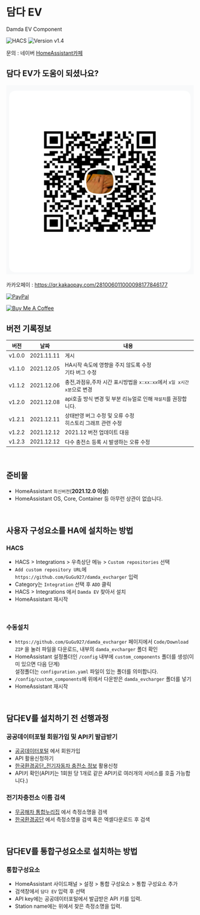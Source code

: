 # 담다 EV

Damda EV Component

![HACS][hacs-shield]
![Version v1.4][version-shield]

문의 : 네이버 [HomeAssistant카페](https://cafe.naver.com/koreassistant)

## 담다 EV가 도움이 되셨나요?

<a href="https://qr.kakaopay.com/281006011000098177846177" target="_blank"><img src="https://github.com/GuGu927/damda_pad/blob/main/images/kakao.png" alt="KaKao"></a>

카카오페이 : https://qr.kakaopay.com/281006011000098177846177

<a href="https://paypal.me/rangee927" target="_blank"><img src="https://www.paypalobjects.com/webstatic/en_US/i/buttons/PP_logo_h_150x38.png" alt="PayPal"></a>

<a href="https://www.buymeacoffee.com/rangee" target="_blank"><img src="https://www.buymeacoffee.com/assets/img/custom_images/white_img.png" alt="Buy Me A Coffee"></a>

## 버전 기록정보

| 버전   | 날짜       | 내용                                                                    |
| ------ | ---------- | ----------------------------------------------------------------------- |
| v1.0.0 | 2021.11.11 | 게시                                                                    |
| v1.1.0 | 2021.12.05 | HA시작 속도에 영향을 주지 않도록 수정<br>기타 버그 수정                 |
| v1.1.2 | 2021.12.06 | 충전,과점유,주차 시간 표시방법을 `x:xx:xx`에서 `x일 x시간 x분`으로 변경 |
| v1.2.0 | 2021.12.08 | api호출 방식 변경 및 부분 리뉴얼로 인해 `재설치`를 권장합니다.          |
| v1.2.1 | 2021.12.11 | 상태반영 버그 수정 및 오류 수정<br>히스토리 그래프 관련 수정            |
| v1.2.2 | 2021.12.12 | 2021.12 버전 업데이트 대응                                              |
| v1.2.3 | 2021.12.12 | 다수 충전소 등록 시 발생하는 오류 수정                                  |

<br/>

## 준비물

- HomeAssistant `최신버전`(**2021.12.0 이상**)
- HomeAssistant OS, Core, Container 등 아무런 상관이 없습니다.

<br/>

## 사용자 구성요소를 HA에 설치하는 방법

### HACS

- HACS > Integrations > 우측상단 메뉴 > `Custom repositories` 선택
- `Add custom repository URL`에 `https://github.com/GuGu927/damda_evcharger` 입력
- Category는 `Integration` 선택 후 `ADD` 클릭
- HACS > Integrations 에서 `Damda EV` 찾아서 설치
- HomeAssistant 재시작

<br/>

### 수동설치

- `https://github.com/GuGu927/damda_evcharger` 페이지에서 `Code/Download ZIP` 을 눌러 파일을 다운로드, 내부의 `damda_evcharger` 폴더 확인
- HomeAssistant 설정폴더인 `/config` 내부에 `custom_components` 폴더를 생성(이미 있으면 다음 단계)<br/>설정폴더는 `configuration.yaml` 파일이 있는 폴더를 의미합니다.<br>
- `/config/custom_components`에 위에서 다운받은 `damda_evcharger` 폴더를 넣기<br>
- HomeAssistant 재시작

<br/>

## 담다EV를 설치하기 전 선행과정

### 공공데이터포털 회원가입 및 API키 발급받기

- [공공데이터포털](https://www.data.go.kr/) 에서 회원가입
- API 활용신청하기
- [한국환경공단\_전기자동차 충전소 정보](https://www.data.go.kr/tcs/dss/selectApiDataDetailView.do?publicDataPk=15076352) 활용신청
- API키 확인(API키는 1회원 당 1개로 같은 API키로 여러개의 서비스를 호출 가능합니다.)

### 전기차충전소 이름 검색

- [무공해차 통합누리집](https://www.ev.or.kr/evmonitor) 에서 측정소명을 검색
- [한국환경공단](https://www.keco.or.kr/kr/sub/public/ev/step01/index.do) 에서 측정소명을 검색 혹은 엑셀다운로드 후 검색

<br/>

## 담다EV를 통합구성요소로 설치하는 방법

### 통합구성요소

- HomeAssistant 사이드패널 > 설정 > 통합 구성요소 > 통합 구성요소 추가<br>
- 검색창에서 `담다 EV` 입력 후 선택<br>
- API key에는 공공데이터포털에서 발급받은 API 키를 입력.
- Station name에는 위에서 찾은 측정소명을 입력.

[version-shield]: https://img.shields.io/badge/version-v1.2.3-orange.svg
[hacs-shield]: https://img.shields.io/badge/HACS-Custom-red.svg
